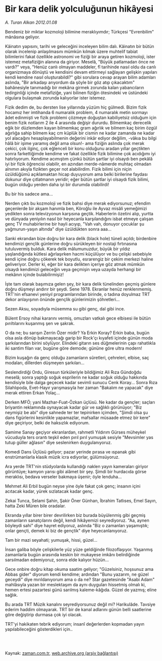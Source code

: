 # Bir kara delik yolculuğunun hikâyesi

*A. Turan Alkan 2012.01.08*

<td class="columnist-detail">
<p>Bendeniz bir miktar kozmoloji bilimine meraklıyımdır; Türkçesi "Evrenbilim" mânâsına geliyor.</p>
<p>
<div id="haberMetinDiv">
<p>Kâinatın yapısını, tarihi ve geleceğini inceleyen bilim dalı. Kâinatın bir bütün olarak incelenip anlaşılmasını mümkün kılmak üzere muhtelif tabiat bilimlerini fakat özellikle astronomi ve fiziği bir araya getiren kozmoloji, ister istemez metafiziğin alanına da giriyor. Meselâ, "Büyük patlamadan önce ne vardı?" veya, "Henüz canlı olmayan maddeler, fî tarihinde nasıl oldu da canlı organizmaya dönüştü ve kendisini devam ettirmeyi sağlayan gelişkin yapıları kendi kendine nasıl oluşturabildi?" gibi sorulara cevap arayan bilim adamları aslında, "Bir arkadaşı arıyordum da şöyle bir göz atıp çıkacaktım" bahânesiyle tanımadığı bir mekâna girmek zorunda kalan yabancıların tedirginliği içinde metafiziğe, yani bilinen fiziğin ötesindeki ve üstündeki olgulara bulaşmak zorunda kalıyorlar ister istemez.
<p>Fizik dedim de, bu dersten lise yıllarında yüzüm hiç gülmedi. Bizim fizik hocamız her imtihanda 6 numaralık problem, 4 numaralık metin sormayı âdet edinmişti ve fizik problemi çözmeye doğuştan kabiliyetsiz olduğum için benim fizik notlarım 2 ile 4 arasında değişir dururdu. Bilmemkaç derecelik eğik bir düzlemden kayan bilmemkaç gram ağırlık ve bilmem kaç birim özgül ağırlığa sahip bilmem kaç cm küplük bir cismin ne kadar zamanda ne kadar yol alacağını hesaplayabilmenin değerini inkâr ediyor değilim, -vâkıa bu bilgi hâlâ bir işime yaramış değil ama olsun!- ama fiziğin aslında çok merak çekici, çok ilginç, çok eğlenceli bir konu olduğunu aradan yıllar geçtikten sonra farkettiğimde kendime ve fakat özellikle fizik bilimine çok acıdığımı iyi hatırlıyorum. Kendime acımıştım çünkü bütün şartlar iyi olsaydı ben pekâlâ iyi bir fizik öğrencisi olabilir, en azından merde-nâmerde muhtaç olmadan alnımın akıyla fizikten geçer not alabilirdim. Fizik bilimi için niçin üzüldüğümü açıklamaktan hicap duyuyorum ama belki birilerine faydası dokunur diye çıtlatmanın yeridir; eğer bütün şartlar iyi olsaydı fizik bilimi, bugün olduğu yerden daha iyi bir durumda olabilirdi!
<p>Bu bir his sadece ama...
<p>Nerden çıktı bu kozmoloji ve fizik bahsi diye merak ediyorsunuz; efendim geçenlerde bir akşam hanımla ben, Köroğlu ile Ayvaz misâli yemeğimizi yedikten sonra televizyonun karşısına geçtik. Haberlerin özetini alıp, yurtta ve dünyada yeniyılın nasıl bir heyecanla karşılandığını isbat etmeye çalışan genç TV muhabirlerine bir hayli acıyıp, "Vah vah, donuyor çocuklar şu yağmurun-yaşın altında" diye üzüldükten sonra aaa...
<p>Sanki ekrandan bize doğru bir kara delik (black hole) tüneli açıldı; birdenbire kendimizi gençlik günlerine doğru sürükleyen bir nostaji fırtınasına tutuluvermiş bulduk. Kara delik mâlumunuzdur, büyük bir yıldız yaşlandığında kütlesi ağırlaşırken hacmi küçülüyor ve bu çelişki sebebiyle kendi içine doğru çökerek tek boyutlu, esrarengiz bir çekim merkezi haline geliveriyor. Derler ki, eğer bir kara delikten içeriye göz atmak mümkün olsaydı kendimizi geleceğin veya geçmişin veya uzayda herhangi bir mekânın içinde bulabilirmişiz!
<p>İşte tam olarak başımıza gelen şey, bir kara delik tünelinden geçmiş günlere doğru düşmeyi andırır bir şeydi. Sene 1978. Ekranlar henüz renklenmemiş. TRT'nin efsanevi yeniyıl programlarından birinde, o tadına doyulmaz TRT dekor anlayışının önünde gençlik günlerimizin şöhretleri...
<p>Sezen Aksu, soyadıyla müsemma su gibi genç, dal gibi ince.
<p>Bülent Ersoy nihai kararını vermiş, omuzları vatkalı gece elbisesi ile bütün pırıltılarını kuşanmış şen ve şakrak.
<p>O da ne; bu sarışın Zerrin Özer midir? Ya Erkin Koray? Erkin baba, bugün olsa asla dönüp bakmayacağı garip bir Rock'çı kıyafeti içinde günün moda şarkılarından birini söylüyor. Elindeki gitarın ses düğmelerinin çapı rahatlıkla iki santim filan var, bugüne göre demode; gününe göre ultra modern!
<p>Bizim kuşağın da genç olduğu zamanların sûretleri, çehreleri, elbise, saç modaları, dillerden düşmeyen şarkıları...
<p>Seslendirdiği Ordu, Giresun türküleriyle bildiğimiz Ali Rıza Gündoğdu meselâ; sonra yaptığı soğuk esprilerin ne kadar soğuk olduğu hakkında kendisiyle bile dalga geçecek kadar sevimli sunucu Cenk Koray... Sonra Rıza Silahlıpoda, Evet-Hayır yarışmasıyla her zaman "Bakalım ne yapacak" diye merak ettiren Erkan Yolaç...
<p>Derken MFÖ; yani Mazhar-Fuat-Özkan üçlüsü. Ne kadar da gençler; saçları briyantin reklamında oynayacak kadar gür ve sağlıklı görünüyor; "Biz neymişiz be abi" diye sahnede ter ter tepinirken içimden, "Şimdi olsa şu dans figürlerini kesinlikle yapamazlar, mafsallar müsaade etmez bir kere" diye geçiriyor, belki de haksızlık ediyorum.
<p>Samime Sanay geçiyor ekranlardan, rahmetli Yıldırım Gürses müheykel vücuduyla ters orantı teşkil eden pırıl pırıl yumuşak sesiyle "Mevsimler yas tutup güller ağlasın" diye seslenirken duygulanıyoruz.
<p>Komedi Dans Üçlüsü geliyor; pazar yerinde pırasa ve ıspanak gibi enstrümanlarla klasik müzik icra ediyorlar, gülümsüyoruz.
<p>Ara yerde TRT'nin stüdyolarda kullandığı naklen yayın kameraları giriyor görüntüye; kamyon yarısı gibi alâmet bir şey. Şimdi bir hurdacıda görse meraklısı, bedava verseler bakmaya üşenir; öyle lenduha...
<p>Mehmet Ali Erbil bugün neyse yine öyle fakat çok genç; insanın içini acıtacak kadar, yürek sızlatacak kadar genç.
<p>Zekai Tunca, Selami Şahin, Şakir Öner Günhan, İbrahim Tatlıses, Emel Sayın, hatta Zeki Müren bile oradalar.
<p>Ekranda yıllar birer birer devrilirken biz burada büyülenmiş gibi geçmiş zamanların sanatçılarını değil, kendi hikâyemizi seyrediyoruz. "Aa, aynen böyleydi sahi" diye hayret ediyoruz, aslında "Biz o zamanları yaşamıştık; onlar gençti, demek ki biz de gençtik" diye heyecanlanıyoruz.
<p>Tam bir mazi seyahati; yumuşak, hissi, güzel...
<p>İnsan galiba böyle çelişkilerle yüz yüze geldiğinde filozoflaşıyor. Yaşanmış zamanlarla bugün arasında keskin bir mukayese imkânı belirdiğinde sarsılmadan edemiyoruz, sonra elde kalıyor hüzün...
<p>Gece onbire doğru kitap okuma saatim geliyor; "Güzelsiniz, hoşsunuz ama Abbas gider" diyorum kendi kendime; ardından "Bunu yazarım, ne güzel geceydi" diye mırıldanıyorum ama o da ne? Star gazetesinde "Asabi Adam" mahlâsıyla yazan bir meslektaşım da aynı duyguları hissetmiş olmalı ki, hemen ertesi pazartesi günü sarılmış kaleme-kâğıda. Güzel de yazmış; eline sağlık.
<p>Bu arada TRT Müzik kanalını seyrediyorsunuz değil mi? Harikulâde. Tavsiye ederim haddim olmayarak. TRT bir de kanal adlarını günün belli saatlerine göre değiştirip durmasa çok iyi olacak.
<p>TRT'yi hakikaten tebrik ediyorum; insanî değerlerden kopmadan yayın yapılabileceğini gösterdikleri için.. </p></p></p></p></p></p></p></p></p></p></p></p></p></p></p></p></p></p></p></p></p></p></p></div>
</p>


<p><br>
		 </br></p></td>

Kaynak: [zaman.com.tr](http://zaman.com.tr/yazar.do?yazino=1225751), [web.archive.org (arşiv bağlantısı)](http://web.archive.org/web/20120129163321/http://zaman.com.tr/yazar.do?yazino=1225751)
